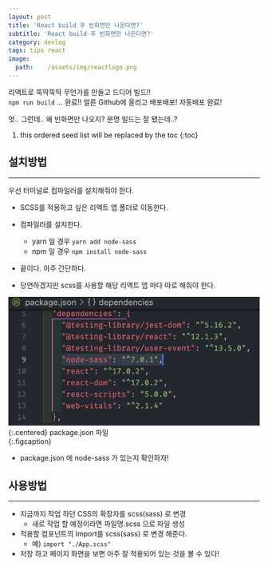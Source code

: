 ```yaml
---
layout: post
title: 'React build 후 빈화면만 나온다면?'
subtitle: 'React build 후 빈화면만 나온다면?'
category: devlog
tags: tips react
image:
  path:    /assets/img/reactlogo.png
---
```


리액트로 뚝딱뚝딱 무언가를 만들고 드디어 빌드!!  
`npm run build` ... 완료!! 얼른 Github에 올리고 배포배포! 자동배포 완료!  

엇.. 그런데.. 왜 빈화면만 나오지? 분명 빌드는 잘 됐는데..?

<!-- more -->

1. this ordered seed list will be replaced by the toc 
{:toc}  

## 설치방법  
---  

우선 터미널로 컴파일러를 설치해줘야 한다.  
* SCSS를 적용하고 싶은 리액트 앱 폴더로 이동한다.  
* 컴파일러를 설치한다.  
  * yarn 일 경우 `yarn add node-sass`  
  * npm 일 경우 `npm install node-sass`  

* 끝이다. 아주 간단하다.  
* 당연하겠지만 scss를 사용할 해당 리액트 앱 마다 따로 해줘야 한다.  

![json](/assets/img/tips/2022-02-23-react-scss/2022-02-23-react-scss.png){:.centered} package.json 파일  
{:.figcaption}  

* package.json 에 node-sass 가 있는지 확인하자!  

## 사용방법  
---  

* 지금까지 작업 하던 CSS의 확장자를 scss(sass) 로 변경  
  * 새로 작업 할 예정이라면 파일명.scss 으로 파일 생성
* 적용할 컴포넌트의 Import를 scss(sass) 로 변경 해준다.  
  * 예) `import "./App.scss"`
* 저장 하고 페이지 화면을 보면 아주 잘 적용되어 있는 것을 볼 수 있다!  